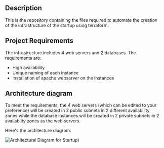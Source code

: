 ## Description
This is the repository containing the files required to automate the creation of the infrastructure of the startup using terraform.

## Project Requirements
The infrastructure includes 4 web servers and 2 databases. The requirements are:
- High availability
- Unique naming of each instance
- Installation of apache webserver on the instances

## Architecture diagram
To meet the requirements, the 4 web servers (which can be edited to your preference) will be created in 2 public subnets in 2 different 
availability zones while the database instances will be created in 2 private subnets in 2 availabilty zones as the web servers. 

Here's the architecture diagram:

![Architectural Diagram for Startup)](https://user-images.githubusercontent.com/87014766/220373865-24821c92-9e4d-46a1-b97b-117199038347.png)
